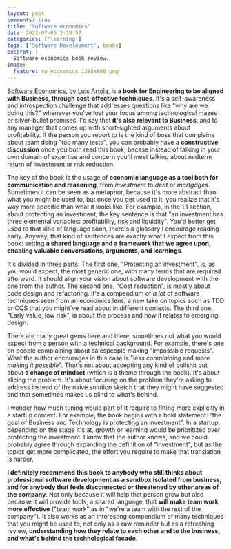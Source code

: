 ```yaml
---
layout: post
comments: true
title: "Software economics"
date: 2022-07-05 2:18:57
categories: ['learning']
tags: ['Software Development', books]
excerpt: |
  Software economics book review.
image:
  feature: sw_economics_1388x800.png
---
```


[Software Economics, by Luis Artola](https://leanpub.com/software-economics), is **a book for Engineering to be aligned with Business, through cost-effective techniques**. It's a 
self-awareness and introspection challenge that addresses questions like "why are we doing this?" whenever
you've lost your focus among technological mazes or silver-bullet promises. I'd say that **it's also relevant to Business**, 
and to any manager that comes up with short-sighted arguments about
profitability. If the person you report to is the kind of boss that complains about team doing "too many tests", you
can probably have a **constructive discussion** once you both read this book, becase instead of talking in your own
domain of expertise and concern you'll meet talking about midterm return of investment or risk reduction.

The key of the book is the usage of **economic language as a tool both for communication and reasoning**, from _investment_
to _debt_ or _mortgages_. Sometimes it can
be seen as a metaphor, because it's more abstract than what you might be used to, but once you get used to it, you
realize that it's way more specific than what it looks like. For example, in the 1.1 section, about protecting an
investment, the key sentence is that "an investment has three elemental variables: profitability, risk and liquidity".
You'd better get used to that kind of language soon, there's a glossary I encourage reading early. Anyway, that kind of
sentences are exactly what I expect from this book: setting **a shared language and a framework that we agree upon, enabling valuable 
conversations, arguments, and learnings**.

It's divided in three parts. The first one, "Protecting an investment", is, as you would expect, the most generic one,
with many terms that are required afterward. It should align your vision about software development with the one from the author.
The second one, "Cost reduction", is mostly about code design and refactoring. It's a compendium of _a lot_ of software
techniques seen from an economics lens, a new take on topics such as TDD or CQS that you might've read about in different contexts.
The third one, "Early value, low risk", is about the process and how it relates to emerging design.

There are many great gems here and there, sometimes not what you would expect from a person with a technical background.
For example, there's one on people complaining about salespeople making "impossible
requests". What the author encourages in this case is "less _complaining_ and more _making it possible_". That's not about accepting any kind of
bullshit but about **a change of mindset** (which is a theme through the book). It's about slicing the problem. It's about focusing on the problem they're 
asking to address instead of the naive solution sketch that they might have suggested and that sometimes makes us blind to what's behind.

I wonder how much tuning would part of it require to fitting more explicitly in a startup context. For example, the book begins with
a bold statement: "the goal of Business and Technology is protecting an investment". In a startup, depending on the stage
it's at, growth or learning would be prioritized over protecting the investment. I know that the author knows, and we could
probably agree through expanding the definition of "investment", but as the topics get more complicated, the effort you
require to make that translation is harder.

**I definitely recommend this book to anybody who still thinks about professional software development as
a sandbox isolated from business, and for anybody that feels disconnected or threatened by other areas of the company**. Not only because it will help that person grow but also because it will provide
tools, a shared language, that **will make team work more effective** ("team work" as in "we're a team with the rest of the
company"). It also works as an interesting compendium of many techniques that you might be used to, not only as a
raw reminder but as a refreshing review, **understanding how they relate to each other and to the business, and what's behind the technological
facade**.
